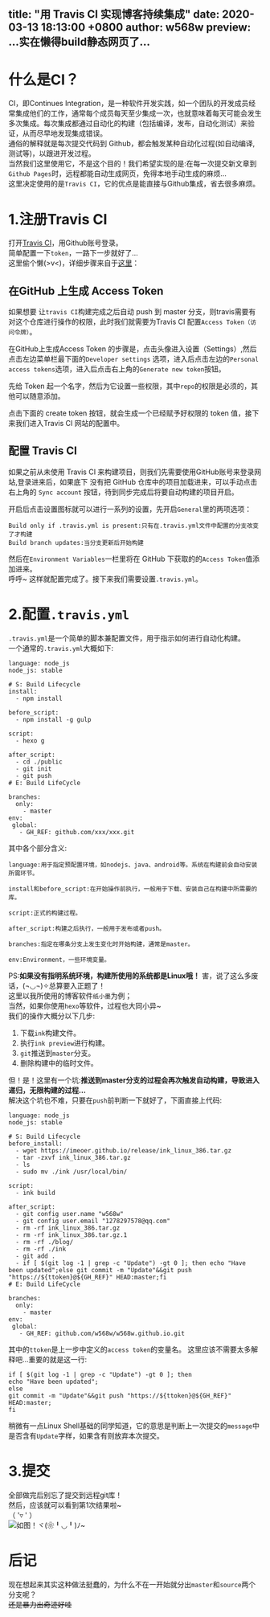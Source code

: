 title: "用 Travis CI 实现博客持续集成"
date: 2020-03-13 18:13:00 +0800
author: w568w
preview: …实在懒得build静态网页了…
---
# 什么是CI？
CI，即Continues Integration，是一种软件开发实践，如一个团队的开发成员经常集成他们的工作，通常每个成员每天至少集成一次，也就意味着每天可能会发生多次集成。每次集成都通过自动化的构建（包括编译，发布，自动化测试）来验证，从而尽早地发现集成错误。  
通俗的解释就是每次提交代码到 Github，都会触发某种自动化过程(如自动编译,测试等)，以跟进开发过程。  
当然我们这里使用它，不是这个目的！我们希望实现的是:在每一次提交新文章到`Github Pages`时，远程都能自动生成网页，免得本地手动生成的麻烦…  
这里决定使用的是`Travis CI`，它的优点是能直接与Github集成，省去很多麻烦。

# 1.注册Travis CI
打开[Travis CI](travis-ci.org)，用Github账号登录。  
简单配置一下`token`，一路下一步就好了…  
这里偷个懒(>v<)，详细步骤来自于[这里](https://dmego.me/2017/10/13/deylpoy-hexo-with-TravisCI/)：  
## 在GitHub 上生成 Access Token

如果想要 让`travis CI`构建完成之后自动 push 到 master 分支，则travis需要有对这个仓库进行操作的权限，此时我们就需要为Travis CI 配置`Access Token（访问令牌）`。  

在GitHub上生成Access Token 的步骤是，点击头像进入设置（Settings）,然后点击左边菜单栏最下面的`Developer settings` 选项，进入后点击左边的`Personal access tokens`选项，进入后点击右上角的`Generate new token`按钮。  
 
先给 Token 起一个名字，然后为它设置一些权限，其中`repo`的权限是必须的，其他可以随意添加。  

点击下面的 create token 按钮，就会生成一个已经赋予好权限的 token 值，接下来我们进入Travis CI 网站的配置中。  
## 配置 Travis CI

如果之前从未使用 Travis CI 来构建项目，则我们先需要使用GitHub账号来登录网站,登录进来后，如果底下 没有把 GitHub 仓库中的项目加载进来，可以手动点击右上角的 `Sync account` 按钮，待到同步完成后将要自动构建的项目开启。  

开启后点击设置图标就可以进行一系列的设置，先开启`General`里的两项选项：  

    Build only if .travis.yml is present:只有在.travis.yml文件中配置的分支改变了才构建  
    Build branch updates:当分支更新后开始构建  

然后在`Environment Variables`一栏里将在 GitHub 下获取的的`Access Token`值添加进来。   
呼呼~ 这样就配置完成了。接下来我们需要设置`.travis.yml`。  
  
# 2.配置`.travis.yml`
`.travis.yml`是一个简单的脚本兼配置文件，用于指示如何进行自动化构建。  
一个通常的`.travis.yml`大概如下:
```
language: node_js
node_js: stable

# S: Build Lifecycle
install:
  - npm install

before_script:
  - npm install -g gulp

script:
  - hexo g

after_script:
  - cd ./public
  - git init
  - git push
# E: Build LifeCycle

branches:
  only:
    - master
env:
 global:
   - GH_REF: github.com/xxx/xxx.git
```
  
其中各个部分含义:  
```
language:用于指定预配置环境，如nodejs、java、android等。系统在构建前会自动安装所需环节。
 
install和before_script:在开始操作前执行，一般用于下载、安装自己在构建中所需要的库。
 
script:正式的构建过程。
 
after_script:构建之后执行，一般用于发布或者push。
 
branches:指定在哪条分支上发生变化时开始构建，通常是master。
 
env:Environment，一些环境变量。
```
  
PS:**如果没有指明系统环境，构建所使用的系统都是Linux哦！**
害，说了这么多废话，(¬◡¬)✧总算要入正题了！  
这里以我所使用的博客软件`纸小墨`为例；  
当然，如果你使用`hexo`等软件，过程也大同小异~  
我们的操作大概分以下几步:  

1. 下载`ink`构建文件。
2. 执行`ink preview`进行构建。
3. `git`推送到`master`分支。
4. 删除构建中的临时文件。
  
但！是！这里有一个坑:**推送到master分支的过程会再次触发自动构建，导致进入递归，无限构建的过程…**  
解决这个坑也不难，只要在`push`前判断一下就好了，下面直接上代码:  
```
language: node_js
node_js: stable

# S: Build Lifecycle
before_install:
  - wget https://imeoer.github.io/release/ink_linux_386.tar.gz
  - tar -zxvf ink_linux_386.tar.gz
  - ls
  - sudo mv ./ink /usr/local/bin/

script:
  - ink build

after_script:
  - git config user.name "w568w"
  - git config user.email "1278297578@qq.com"
  - rm -rf ink_linux_386.tar.gz
  - rm -rf ink_linux_386.tar.gz.1
  - rm -rf ./blog/
  - rm -rf ./ink
  - git add .
  - if [ $(git log -1 | grep -c "Update") -gt 0 ]; then echo "Have been updated";else git commit -m "Update"&&git push "https://${ttoken}@${GH_REF}" HEAD:master;fi
# E: Build LifeCycle

branches:
  only:
    - master
env:
 global:
   - GH_REF: github.com/w568w/w568w.github.io.git
```  
其中的`ttoken`是上一步中定义的`access token`的变量名。
这里应该不需要太多解释吧…重要的就是这一行:  
  
```
if [ $(git log -1 | grep -c "Update") -gt 0 ]; then 
echo "Have been updated";
else 
git commit -m "Update"&&git push "https://${ttoken}@${GH_REF}" HEAD:master;
fi
```  
  
稍微有一点Linux Shell基础的同学知道，它的意思是判断上一次提交的`message`中是否含有`Update`字样，如果含有则放弃本次提交。  
# 3.提交
全部做完后别忘了提交到远程git库！  
然后，应该就可以看到第1次结果啦~  
（ '▿ ' ）  
![如图！ヾ(❀╹◡╹)ﾉ~](https://i.loli.net/2020/03/13/pmVI26dSXlaJKvZ.jpg)  
  
# 后记

现在想起来其实这种做法挺蠢的，为什么不在一开始就分出`master`和`source`两个分支呢？  
~~还是暴力出奇迹好哇~~